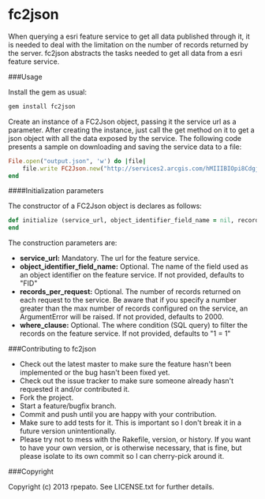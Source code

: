 fc2json
==================

When querying a esri feature service to get all data published through it, it is needed to deal with the limitation on the number
of records returned by the server. fc2json abstracts the tasks needed to get all data from a esri feature service.

###Usage

Install the gem as usual:

```ruby
gem install fc2json
```

Create an instance of a FC2Json object, passing it the service url as a parameter. After creating the instance, just call the get method on it to get a json object with all the data exposed by the service. The following code presents a sample on downloading and saving the service data to a file:

```ruby
File.open("output.json", 'w') do |file|
	file.write FC2Json.new("http://services2.arcgis.com/hMIIIBIOpi8Cdgjw/arcgis/rest/services/ubs/FeatureServer/0").get
end
```

####Initialization parameters

The constructor of a FC2Json object is declares as follows:

```ruby
def initialize (service_url, object_identifier_field_name = nil, records_per_request = nil, where_clause = nil)
end
```

The construction parameters are:

* __service_url:__ Mandatory. The url for the feature service. 
* __object_identifier_field_name:__ Optional. The name of the field used as an object identifier on the feature service. If not provided, defaults to "FID"
* __records_per_request:__ Optional. The number of records returned on each request to the service. Be aware that if you specify a number greater than the max number of records configured on the service, an ArgumentError will be raised. If not provided, defaults to 2000.
* __where_clause:__ Optional. The where condition (SQL query) to filter the records on the feature service. If not provided, defaults to "1 = 1"

###Contributing to fc2json
 
* Check out the latest master to make sure the feature hasn't been implemented or the bug hasn't been fixed yet.
* Check out the issue tracker to make sure someone already hasn't requested it and/or contributed it.
* Fork the project.
* Start a feature/bugfix branch.
* Commit and push until you are happy with your contribution.
* Make sure to add tests for it. This is important so I don't break it in a future version unintentionally.
* Please try not to mess with the Rakefile, version, or history. If you want to have your own version, or is otherwise necessary, that is fine, but please isolate to its own commit so I can cherry-pick around it.

###Copyright

Copyright (c) 2013 rpepato. See LICENSE.txt for
further details.

